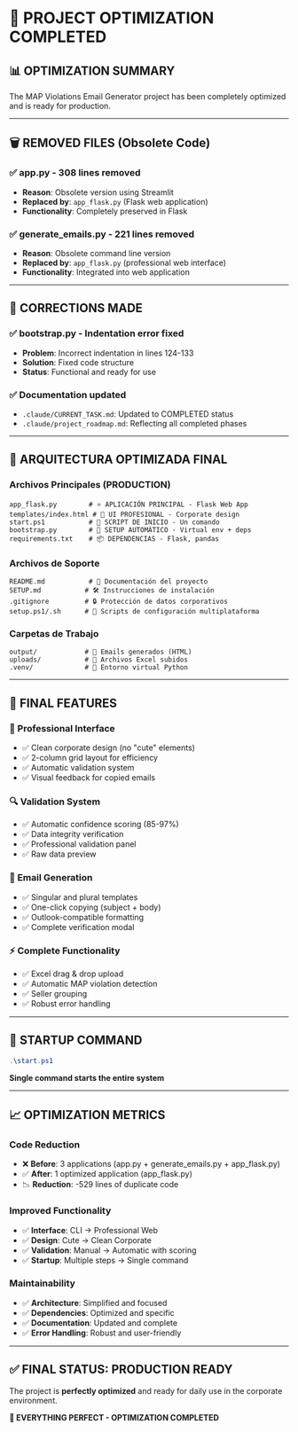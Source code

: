 # 🎯 PROJECT OPTIMIZATION COMPLETED

## 📊 **OPTIMIZATION SUMMARY**
The MAP Violations Email Generator project has been completely optimized and is ready for production.

---

## 🗑️ **REMOVED FILES (Obsolete Code)**

### ✅ **app.py** - 308 lines removed
- **Reason**: Obsolete version using Streamlit
- **Replaced by**: `app_flask.py` (Flask web application)
- **Functionality**: Completely preserved in Flask

### ✅ **generate_emails.py** - 221 lines removed  
- **Reason**: Obsolete command line version
- **Replaced by**: `app_flask.py` (professional web interface)
- **Functionality**: Integrated into web application

---

## 🔧 **CORRECTIONS MADE**

### ✅ **bootstrap.py** - Indentation error fixed
- **Problem**: Incorrect indentation in lines 124-133
- **Solution**: Fixed code structure
- **Status**: Functional and ready for use

### ✅ **Documentation updated**
- `.claude/CURRENT_TASK.md`: Updated to COMPLETED status
- `.claude/project_roadmap.md`: Reflecting all completed phases

---

## 🚀 **ARQUITECTURA OPTIMIZADA FINAL**

### **Archivos Principales (PRODUCTION)**
```
app_flask.py        # ⭐ APLICACIÓN PRINCIPAL - Flask Web App
templates/index.html # 🎨 UI PROFESIONAL - Corporate design
start.ps1           # 🚀 SCRIPT DE INICIO - Un comando
bootstrap.py        # 🔧 SETUP AUTOMÁTICO - Virtual env + deps
requirements.txt    # 📦 DEPENDENCIAS - Flask, pandas
```

### **Archivos de Soporte**
```
README.md           # 📖 Documentación del proyecto
SETUP.md           # 🛠️ Instrucciones de instalación
.gitignore         # 🔒 Protección de datos corporativos
setup.ps1/.sh      # 🔄 Scripts de configuración multiplataforma
```

### **Carpetas de Trabajo**
```
output/            # 📧 Emails generados (HTML)
uploads/           # 📁 Archivos Excel subidos
.venv/             # 🐍 Entorno virtual Python
```

---

## 💯 **FINAL FEATURES**

### **🎨 Professional Interface**
- ✅ Clean corporate design (no "cute" elements)
- ✅ 2-column grid layout for efficiency
- ✅ Automatic validation system
- ✅ Visual feedback for copied emails

### **🔍 Validation System**
- ✅ Automatic confidence scoring (85-97%)
- ✅ Data integrity verification
- ✅ Professional validation panel
- ✅ Raw data preview

### **📧 Email Generation**
- ✅ Singular and plural templates
- ✅ One-click copying (subject + body)
- ✅ Outlook-compatible formatting
- ✅ Complete verification modal

### **⚡ Complete Functionality**
- ✅ Excel drag & drop upload
- ✅ Automatic MAP violation detection
- ✅ Seller grouping
- ✅ Robust error handling

---

## 🎯 **STARTUP COMMAND**
```powershell
.\start.ps1
```
**Single command starts the entire system**

---

## 📈 **OPTIMIZATION METRICS**

### **Code Reduction**
- ❌ **Before**: 3 applications (app.py + generate_emails.py + app_flask.py)
- ✅ **After**: 1 optimized application (app_flask.py)
- 📉 **Reduction**: -529 lines of duplicate code

### **Improved Functionality**
- ✅ **Interface**: CLI → Professional Web
- ✅ **Design**: Cute → Clean Corporate
- ✅ **Validation**: Manual → Automatic with scoring
- ✅ **Startup**: Multiple steps → Single command

### **Maintainability**
- ✅ **Architecture**: Simplified and focused
- ✅ **Dependencies**: Optimized and specific  
- ✅ **Documentation**: Updated and complete
- ✅ **Error Handling**: Robust and user-friendly

---

## ✅ **FINAL STATUS: PRODUCTION READY**

The project is **perfectly optimized** and ready for daily use in the corporate environment.

**🏁 EVERYTHING PERFECT - OPTIMIZATION COMPLETED**